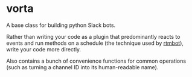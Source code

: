 vorta
=====

A base class for building python Slack bots. 

Rather than writing your code as a plugin that predominantly reacts to events
and run methods on a schedule (the technique used by [rtmbot]), write your
code more directly.

Also contains a bunch of convenience functions for common operations (such
as turning a channel ID into its human-readable name).


[rtmbot]: https://github.com/slackapi/python-rtmbot
